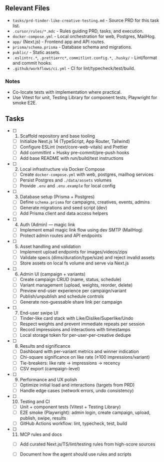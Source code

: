 ## Relevant Files

- `tasks/prd-tinder-like-creative-testing.md` - Source PRD for this task list.
- `.cursor/rules/*.mdc` - Rules guiding PRD, tasks, and execution.
- `docker-compose.yml` - Local orchestration for web, Postgres, MailHog.
- `app/` (Next.js) - Frontend app and API routes.
- `prisma/schema.prisma` - Database schema and migrations.
- `public/` - Static assets.
- `.eslintrc.*`, `.prettierrc*`, `commitlint.config.*`, `.husky/` - Lint/format and commit hooks.
- `.github/workflows/ci.yml` - CI for lint/typecheck/test/build.

### Notes

- Co-locate tests with implementation where practical.
- Use Vitest for unit, Testing Library for component tests, Playwright for smoke E2E.

## Tasks

- [ ] 1. Scaffold repository and base tooling
  - [ ] Initialize Next.js 14 (TypeScript, App Router, Tailwind)
  - [ ] Configure ESLint (next/core-web-vitals) and Prettier
  - [ ] Add commitlint + Husky pre-commit/pre-push hooks
  - [ ] Add base README with run/build/test instructions

- [ ] 2. Local infrastructure via Docker Compose
  - [ ] Create `docker-compose.yml` with web, postgres, mailhog services
  - [ ] Persist Postgres and `./data/assets` volumes
  - [ ] Provide `.env` and `.env.example` for local config

- [ ] 3. Database setup (Prisma + Postgres)
  - [ ] Define `schema.prisma` for campaigns, creatives, events, admins
  - [ ] Generate migrations and seed script (dev)
  - [ ] Add Prisma client and data access helpers

- [ ] 4. Auth (Admin) — magic link
  - [ ] Implement email magic link flow using dev SMTP (MailHog)
  - [ ] Protect admin routes and API endpoints

- [ ] 5. Asset handling and validation
  - [ ] Implement upload endpoints for images/videos/zips
  - [ ] Validate specs (dims/duration/type/size) and reject invalid assets
  - [ ] Store assets on local fs volume and serve via Next.js

- [ ] 6. Admin UI (campaign + variants)
  - [ ] Create campaign CRUD (name, status, schedule)
  - [ ] Variant management (upload, weights, reorder, delete)
  - [ ] Preview end-user experience per campaign/variant
  - [ ] Publish/unpublish and schedule controls
  - [ ] Generate non-guessable share link per campaign

- [ ] 7. End-user swipe UI
  - [ ] Tinder-like card stack with Like/Dislike/Superlike/Undo
  - [ ] Respect weights and prevent immediate repeats per session
  - [ ] Record impressions and interactions with timestamps
  - [ ] Local storage token for per-user-per-creative dedupe

- [ ] 8. Results and significance
  - [ ] Dashboard with per-variant metrics and winner indication
  - [ ] Chi-square significance on like rate (≥100 impressions/variant)
  - [ ] Tie-breakers: like rate → impressions → recency
  - [ ] CSV export (campaign-level)

- [ ] 9. Performance and UX polish
  - [ ] Optimize initial load and interactions (targets from PRD)
  - [ ] Handle edge cases (network errors, undo consistency)

- [ ] 10. Testing and CI
  - [ ] Unit + component tests (Vitest + Testing Library)
  - [ ] E2E smoke (Playwright): admin login, create campaign, upload, publish, swipe, results
  - [ ] GitHub Actions workflow: lint, typecheck, test, build

- [ ] 11. MCP rules and docs
  - [ ] Add curated Next.js/TS/lint/testing rules from high-score sources
  - [ ] Document how the agent should use rules and scripts


